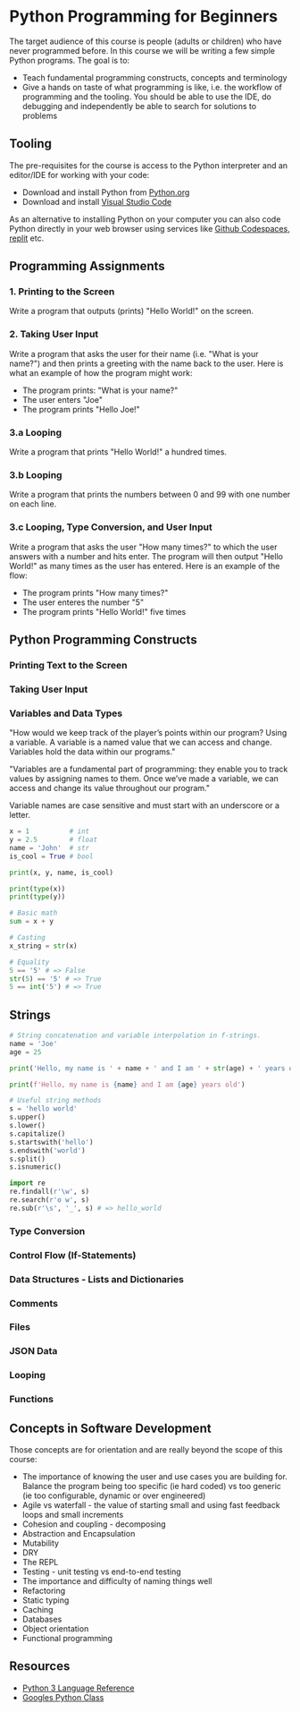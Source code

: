 # Python Programming for Beginners

The target audience of this course is people (adults or children) who have never programmed before. In this course we will be writing a few simple Python programs. The goal is to:

* Teach fundamental programming constructs, concepts and terminology
* Give a hands on taste of what programming is like, i.e. the workflow of programming and the tooling. You should be able to use the IDE, do debugging and independently be able to search for solutions to problems

## Tooling

The pre-requisites for the course is access to the Python interpreter and an editor/IDE for working with your code:

* Download and install Python from [Python.org](https://www.python.org/)
* Download and install [Visual Studio Code](https://code.visualstudio.com/)

As an alternative to installing Python on your computer you can also code Python directly in your web browser using services like [Github Codespaces](https://github.com/features/codespaces), [replit](https://replit.com/) etc.

## Programming Assignments

### 1. Printing to the Screen

Write a program that outputs (prints) "Hello World!" on the screen.

### 2. Taking User Input

Write a program that asks the user for their name (i.e. "What is your name?") and then prints a
greeting with the name back to the user. Here is what an example of how the program might work:

* The program prints: "What is your name?"
* The user enters "Joe"
* The program prints "Hello Joe!"

### 3.a Looping

Write a program that prints "Hello World!" a hundred times.

### 3.b Looping

Write a program that prints the numbers between 0 and 99 with one number on each line.

### 3.c Looping, Type Conversion, and User Input

Write a program that asks the user "How many times?" to which the user answers with a number and hits enter. The program will then output "Hello World!" as many times as the user has entered. Here is an example of the flow:

* The program prints "How many times?"
* The user enteres the number "5"
* The program prints "Hello World!" five times

## Python Programming Constructs

### Printing Text to the Screen

### Taking User Input

### Variables and Data Types

"How would we keep track of the player’s points within our program? Using a variable. A variable is a named value that we can access and change. Variables hold the data within our programs."

"Variables are a fundamental part of programming: they enable you to track values by assigning names to them. Once we’ve made a variable, we can access and change its value throughout our program."

Variable names are case sensitive and must start with an underscore or a letter.

```python
x = 1          # int
y = 2.5        # float
name = 'John'  # str
is_cool = True # bool

print(x, y, name, is_cool)

print(type(x))
print(type(y))

# Basic math
sum = x + y

# Casting
x_string = str(x)

# Equality
5 == '5' # => False
str(5) == '5' # => True
5 == int('5') # => True
```

## Strings

```python
# String concatenation and variable interpolation in f-strings.
name = 'Joe'
age = 25

print('Hello, my name is ' + name + ' and I am ' + str(age) + ' years old')

print(f'Hello, my name is {name} and I am {age} years old')

# Useful string methods
s = 'hello world'
s.upper()
s.lower()
s.capitalize()
s.startswith('hello')
s.endswith('world')
s.split()
s.isnumeric()

import re
re.findall(r'\w', s)
re.search(r'o w', s)
re.sub(r'\s', '_', s) # => hello_world
```

### Type Conversion

### Control Flow (If-Statements)

### Data Structures - Lists and Dictionaries

### Comments

### Files

### JSON Data

### Looping

### Functions

## Concepts in Software Development

Those concepts are for orientation and are really beyond the scope of this course:

* The importance of knowing the user and use cases you are building for. Balance the program being too specific (ie hard coded) vs too generic (ie too configurable, dynamic or over engineered)
* Agile vs waterfall - the value of starting small and using fast feedback loops and small increments
* Cohesion and coupling - decomposing
* Abstraction and Encapsulation
* Mutability
* DRY
* The REPL
* Testing - unit testing vs end-to-end testing
* The importance and difficulty of naming things well
* Refactoring
* Static typing
* Caching
* Databases
* Object orientation
* Functional programming

## Resources

* [Python 3 Language Reference](https://docs.python.org/3/reference/index.html)
* [Googles Python Class](https://developers.google.com/edu/python)
